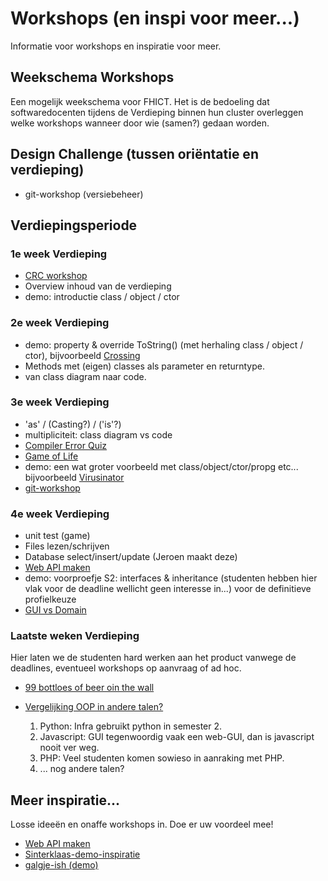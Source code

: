 # Workshops (en inspi voor meer...)
Informatie voor workshops en inspiratie voor meer.

## Weekschema Workshops
Een mogelijk weekschema voor FHICT. Het is de bedoeling dat softwaredocenten tijdens de Verdieping binnen hun cluster overleggen welke workshops wanneer door wie (samen?) gedaan worden.

## Design Challenge (tussen oriëntatie en verdieping)

+ git-workshop (versiebeheer)

## Verdiepingsperiode

### 1e week Verdieping

+ [CRC workshop](../objects/crc/crc.md)
+ Overview inhoud van de verdieping
+ demo: introductie class / object / ctor

### 2e week Verdieping

+ demo: property & override ToString() (met herhaling class / object / ctor), bijvoorbeeld [Crossing](Crossing)
+ Methods met (eigen) classes als parameter en returntype.
+ van class diagram naar code.

### 3e week Verdieping

+ 'as' / (Casting?) / ('is'?)
+ multipliciteit: class diagram vs code
+ [Compiler Error Quiz](errorquiz/readme)
+ [Game of Life](conway/readme)
+ demo: een wat groter voorbeeld met class/object/ctor/propg etc... bijvoorbeeld [Virusinator](Virusinator)
+ [git-workshop](git/readme)

### 4e week Verdieping

+ unit test (game)
+ Files lezen/schrijven
+ Database select/insert/update  (Jeroen maakt deze)
+ [Web API maken](webApi01_CS/MaakJeEigenApi.pdf)
+ demo: voorproefje S2: interfaces & inheritance
        (studenten hebben hier vlak voor de deadline wellicht geen interesse in...)
        voor de definitieve profielkeuze
+ [GUI vs Domain](GuiVsDomain)

### Laatste weken Verdieping

Hier laten we de studenten hard werken aan het product vanwege de deadlines, eventueel workshops op aanvraag of ad hoc.


+ [99 bottloes of beer oin the wall](99bottlesOfBeer)

+ [Vergelijking OOP in andere talen?](OOP_languages/readme)
  1. Python: Infra gebruikt python in semester 2.
  2. Javascript: GUI tegenwoordig vaak een web-GUI, dan is javascript nooit ver weg.
  3. PHP: Veel studenten komen sowieso in aanraking met PHP.
  4. ... nog andere talen?



## Meer inspiratie...

Losse ideeën en onaffe workshops in. Doe er uw voordeel mee!

+ [Web API maken](webApi01_CS/MaakJeEigenApi.pdf)
+ [Sinterklaas-demo-inspiratie](inspi/SintEnPiet.zip)
+ [galgje-ish (demo)](galgje-ish/galgjeish)
